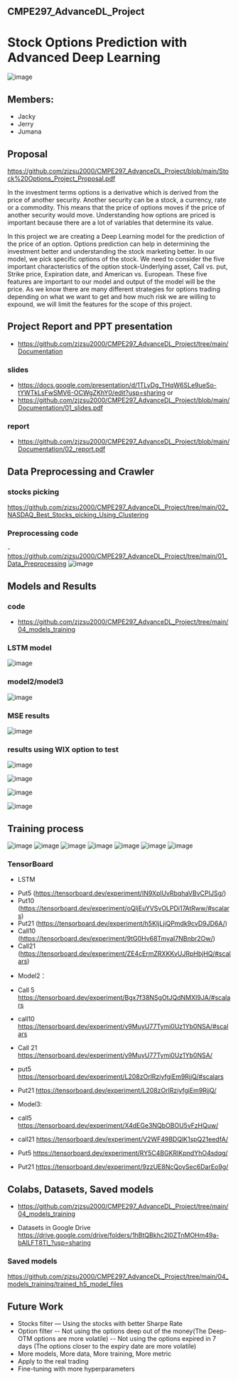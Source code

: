 ## CMPE297_AdvanceDL_Project
# Stock Options Prediction with Advanced Deep Learning

![image]( https://github.com/zjzsu2000/CMPE297_AdvanceDL_Project/blob/main/pics/title.png)
## Members:
* Jacky
* Jerry
* Jumana

## Proposal
https://github.com/zjzsu2000/CMPE297_AdvanceDL_Project/blob/main/Stock%20Options_Project_Proposal.pdf

In the investment terms options is a derivative which is derived from the price of
another security. Another security can be a stock, a currency, rate or a commodity. This
means that the price of options moves if the price of another security would move.
Understanding how options are priced is important because there are a lot of variables
that determine its value.

In this project we are creating a Deep Learning model for the prediction of the
price of an option. Options prediction can help in determining the investment better and
understanding the stock marketing better. In our model, we pick specific options of the
stock. We need to consider the five important characteristics of the option
stock-Underlying asset, Call vs. put, Strike price, Expiration date, and American vs.
European. These five features are important to our model and output of the model will be
the price. As we know there are many different strategies for options trading depending
on what we want to get and how much risk we are willing to expound, we will limit the
features for the scope of this project.

## Project Report and PPT presentation 
- https://github.com/zjzsu2000/CMPE297_AdvanceDL_Project/tree/main/Documentation
### slides
- https://docs.google.com/presentation/d/1TLyDg_THqW6SLe9ueSo-tYWTkLsFwSMV6-OCWgZKhY0/edit?usp=sharing
or
- https://github.com/zjzsu2000/CMPE297_AdvanceDL_Project/blob/main/Documentation/01_slides.pdf
### report
- https://github.com/zjzsu2000/CMPE297_AdvanceDL_Project/blob/main/Documentation/02_report.pdf

## Data Preprocessing and Crawler 

### stocks picking
https://github.com/zjzsu2000/CMPE297_AdvanceDL_Project/tree/main/02_NASDAQ_Best_Stocks_picking_Using_Clustering
### Preprocessing code 
-https://github.com/zjzsu2000/CMPE297_AdvanceDL_Project/tree/main/01_Data_Preprocessing
![image](https://github.com/zjzsu2000/CMPE297_AdvanceDL_Project/blob/main/pics/data_preprocessing.png)

## Models and Results 
### code
- https://github.com/zjzsu2000/CMPE297_AdvanceDL_Project/tree/main/04_models_training

### LSTM model
![image](https://github.com/zjzsu2000/CMPE297_AdvanceDL_Project/blob/main/pics/LSTM_model.png)

### model2/model3
![image](https://github.com/zjzsu2000/CMPE297_AdvanceDL_Project/blob/main/pics/model3.png)
### MSE results
![image](https://github.com/zjzsu2000/CMPE297_AdvanceDL_Project/blob/main/pics/mse.png)

### results using WIX option to test
![image](https://github.com/zjzsu2000/CMPE297_AdvanceDL_Project/blob/main/pics/LSTM_result.png)

![image](https://github.com/zjzsu2000/CMPE297_AdvanceDL_Project/blob/main/pics/Model2_result.png)

![image](https://github.com/zjzsu2000/CMPE297_AdvanceDL_Project/blob/main/pics/Model3_result_Bid.png)

![image](https://github.com/zjzsu2000/CMPE297_AdvanceDL_Project/blob/main/pics/Model3_result_Ask.png)


## Training process

![image](https://github.com/zjzsu2000/CMPE297_AdvanceDL_Project/blob/main/pics/LSTM_tensorboard.png)
![image](https://github.com/zjzsu2000/CMPE297_AdvanceDL_Project/blob/main/pics/model2_call_WIX.png)
![image](https://github.com/zjzsu2000/CMPE297_AdvanceDL_Project/blob/main/pics/model2_put_all%EF%BC%88n400_batch1024_eposhs2400_lr1e-5\).png)
![image](https://github.com/zjzsu2000/CMPE297_AdvanceDL_Project/blob/main/pics/model3_call_all%EF%BC%88n400_batch1024_eposhs2000_lr1e-5\).png)
![image](https://github.com/zjzsu2000/CMPE297_AdvanceDL_Project/blob/main/pics/model3_call_all%EF%BC%88n400_batch1024_eposhs2000_lr1e-5\).png)
![image](https://github.com/zjzsu2000/CMPE297_AdvanceDL_Project/blob/main/pics/model3_sigma5.png)
![image](https://github.com/zjzsu2000/CMPE297_AdvanceDL_Project/blob/main/pics/Errors.png)



### TensorBoard
* LSTM
-  Put5
(https://tensorboard.dev/experiment/IN9XplUvRbqhaVBvCPIJSg/)
-  Put10
(https://tensorboard.dev/experiment/oQljEuYVSvOLPDi17AtRww/#scalars)
- Put21
(https://tensorboard.dev/experiment/h5KIjLjiQPmdk9cvD9JD6A/)
-  Call10
(https://tensorboard.dev/experiment/9tG0Hv68TmyaI7NBnbr2Ow/)
-  Call21
(https://tensorboard.dev/experiment/ZE4cErmZRXKKvUJRpHbjHQ/#scalars)

* Model2：			
- Call 5		
https://tensorboard.dev/experiment/Bgx7f38NSgOtJQdNMXI9JA/#scalars
- call10	
https://tensorboard.dev/experiment/y9MuyU77Tymi0Uz1Yb0NSA/#scalars
- Call 21
https://tensorboard.dev/experiment/y9MuyU77Tymi0Uz1Yb0NSA/
					
- put5		
https://tensorboard.dev/experiment/L208zOrlRziyfgiEm9RjjQ/#scalars
- Put21
https://tensorboard.dev/experiment/L208zOrlRziyfgiEm9RjjQ/
	
* Model3:			
- call5				
https://tensorboard.dev/experiment/X4dEGe3NQbOBOU5vFzHQuw/
- call21
https://tensorboard.dev/experiment/V2WF49BDQlK1spQ21eedfA/

- Put5
https://tensorboard.dev/experiment/RY5C4BGKRIKpndYhO4sdqg/
- Put21
https://tensorboard.dev/experiment/9zzUE8NcQoySec6DarEo9g/


## Colabs, Datasets, Saved models
- https://github.com/zjzsu2000/CMPE297_AdvanceDL_Project/tree/main/04_models_training

- Datasets in Google Drive
https://drive.google.com/drive/folders/1hBtQBkhc2l0ZTnMOHm49a-bAlLFT8Tl_?usp=sharing

### Saved models
https://github.com/zjzsu2000/CMPE297_AdvanceDL_Project/tree/main/04_models_training/trained_h5_model_files


## Future Work

* Stocks filter — Using the stocks with better Sharpe Rate 
* Option filter
  -- Not using the options deep out of the money(The Deep-OTM options are more volatile)
  -- Not using the options expired in 7 days (The options closer to the expiry date are more volatile) 
* More models, More data, More training, More metric
* Apply to the real trading
* Fine-tuning with more hyperparameters
